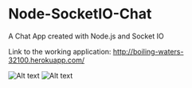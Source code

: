 # Node-SocketIO-Chat
A Chat App created with Node.js and Socket IO

Link to the working application: http://boiling-waters-32100.herokuapp.com/

![Alt text](./screenshots/1.png?raw=true)
![Alt text](./screenshots/2.png?raw=true)
